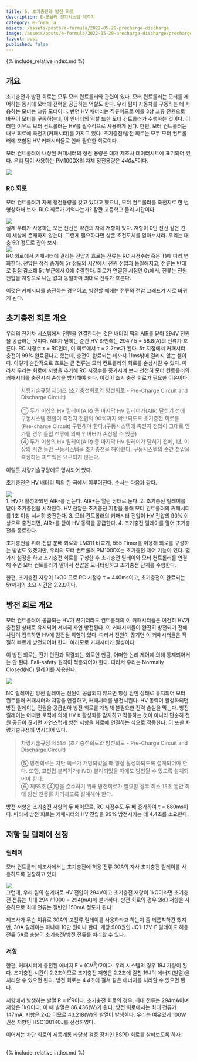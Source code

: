 ```yaml
---
title: 5. 초기충전과 방전 회로
description: E-포뮬러 전기시스템 제작기
category: e-formula
assets: /assets/posts/e-formula/2022-05-29-precharge-discharge
image: /assets/posts/e-formula/2022-05-29-precharge-discharge/precharge.png
layout: post
published: false
---
```


{% include_relative index.md %}

## 개요
초기충전과 방전 회로는 모두 모터 컨트롤러와 관련이 있다. 모터 컨트롤러는 모터를 제어하는 동시에 모터에 전력을 공급하는 역할도 한다. 우리 팀이 자동차를 구동하는 데 사용하는 모터는 교류 모터이다. 반면 HV 배터리는 직류이므로 이를 3상 교류 전원으로 바꾸어 모터를 구동하는데, 이 인버터의 역할 또한 모터 컨트롤러가 수행하는 것이다. 이러한 이유로 모터 컨트롤러는 HV를 필수적으로 사용하게 된다. 한편, 모터 컨트롤러는 내부 회로에 축전기(커패시터)를 가지고 있다. 초기충전/방전 회로는 모두 모터 컨트롤러에 포함된 HV 커패시터들로 인해 필요한 회로이다.

모터 컨트롤러에 내장된 커패시터의 정전 용량은 대개 제조사 데이터시트에 표기되어 있다. 우리 팀이 사용하는 PM100DX의 자체 정전용량은 <dfn>440uF</dfn>이다.
<div class='center'><img src='{{ page.assets }}/capacitance.png'></div>

### RC 회로
모터 컨트롤러가 자체 정전용량을 갖고 있다고 했으니, 모터 컨트롤러를 축전지로 한 번 형상화해 보자. RLC 회로가 기억나는가? 잠깐 고등학교 물리 시간이다.
<div class='center'><img src='{{ page.assets }}/example1.png'></div>
실제 우리가 사용하는 모든 전선은 약간의 자체 저항이 있다. 저항이 0인 전선 같은 건 이 세상에 존재하지 않는다. 그런게 필요하다면 상온 초전도체를 알아보시라. 우리는 대충 5Ω 정도로 잡아 보자.
<div class='center'><img src='{{ page.assets }}/cap_charge.gif'></div>
RC 회로에서 커패시터에 걸리는 전압과 흐르는 전류는 RC 시정수(τ 혹은 T)에 따라 변화한다. 전압은 점점 증가해 5τ 정도의 시간에서 전원 전압과 동일해지고, 전류는 반대로 점점 감소해 5τ 부근에서 0에 수렴한다. 회로가 연결된 시점인 0τ에서, 전류는 전원 전압을 저항으로 나눈 값과 동일하며 최대로 전류가 흐른다.

이것은 커패시터를 충전하는 경우이고, 방전할 때에는 전류와 전압 그래프가 서로 바뀌게 된다.

## 초기충전 회로 개요
우리의 전기차 시스템에서 전원을 연결한다는 것은 배터리 팩의 AIR를 닫아 294V 전원을 공급하는 것이다. AIR가 닫히는 순간 HV 라인에는 294 / 5 = 58.8(A)의 전류가 흐른다. RC 시정수 τ = RC인데, 이 회로에서 τ = 2.2ms가 된다. 5τ 지점에서 커패시터 충전이 99% 완료된다고 했는데, 충전이 완료되는 데까지 11ms밖에 걸리지 않는 셈이다. 이렇게 순간적으로 흐르는 큰 전류는 모터 컨트롤러의 회로를 손상시킬 수 있다. 따라서 우리는 회로에 저항을 추가해 RC 시정수를 증가시켜 보다 천천히 모터 컨트롤러의 커패시터를 충전시켜 손상을 방지해야 한다. 이것이 초기 충전 회로가 필요한 이유이다.
<blockquote style='font-size: 0.9rem'>
차량기술규정 제51조 (초기충전회로와 방전회로 - Pre-Charge Circuit and Discharge Circuit)<br><br>
① 두개 이상의 HV 릴레이(AIR) 중 마지막 HV 릴레이가(AIR) 닫히기 전에 구동시스템 전압이 축전지 전압의 90%까지 확보되도록 초기충전 회로를(Pre-charge Circuit) 구현해야 한다.(구동시스템에 축전지 전압이 그대로 인가될 경우 돌입 전류에 의해 인버터가 손상될 수 있음)<br>
④ 두개 이상의 HV 릴레이(AIR) 중 마지막 HV 릴레이가 닫히기 전에, 1초 이상의 시간 동안 구동시스템을 초기충전을 해야한다. 구동시스템의 순간 전압을 측정하는 피드백은 요구되지 않는다.
</blockquote>
이렇듯 차량기술규정에도 명시되어 있다.

초기충전은 HV 배터리 팩의 한 극에서 이루어진다. 순서는 다음과 같다.
<div class='center'><img src='{{ page.assets }}/precharge-overview.png'></div>
1. HV가 활성화되면 AIR-를 닫는다. AIR+는 열린 상태로 둔다.
2. 초기충전 릴레이를 닫아 초기충전을 시작한다. HV 전압은 초기충전 저항을 통해 모터 컨트롤러의 커패시터를 1초 이상 서서히 충전한다.
3. 모터 컨트롤러의 커패시터 전압이 HV 전압의 90% 이상으로 충전되면, AIR+를 닫아 HV 동력을 공급한다.
4. 초기충전 릴레이를 열어 초기충전을 종료한다.

초기충전을 위해 전압 분배 회로와 LM311 비교기, 555 Timer를 이용해 회로를 구성하는 방법도 있겠지만, 우리의 모터 컨트롤러 PM100DX는 초기충전 제어 기능이 있다. 몇 가지 설정을 하고 초기충전 회로를 구성한 후 초기충전 릴레이와 모터 컨트롤러를 연결해 주면 모터 컨트롤러가 알아서 전압을 모니터링하고 초기충전 단계를 수행한다.

한편, 초기충전 저항이 1kΩ이므로 RC 시정수 τ = 440ms이고, 초기충전이 완료되는 5τ까지의 소요 시간은 2.2초이다.

## 방전 회로 개요
모터 컨트롤러에 공급되는 HV가 끊기더라도 컨트롤러의 이 커패시터들은 여전히 HV가 충전된 상태로 유지되어 서서히 자연 방전된다. 이 커패시터들이 완전히 방전되기 전에 사람이 접촉하면 HV에 감전될 위험이 있다. 따라서 전원이 끊기면 이 커패시터들은 적절히 빠르게 방전되어야 한다. 여러모로 커패시터가 말썽이다.

이 방전 회로는 전기 안전과 직결되는 회로인 만큼, 어떠한 논리 제어에 의해 통제되어서는 안 된다. Fail-safety 원칙이 적용되어야 한다. 따라서 우리는 Normally Closed(NC) 릴레이를 사용한다.

<div class='center'><img src='{{ page.assets }}/discharge-overview.png'></div>

NC 릴레이인 방전 릴레이는 전원이 공급되지 않으면 항상 닫힌 상태로 유지되어 모터 컨트롤러 커패시터와 저항을 연결하고, 커패시터를 방전시킨다. HV 동력이 활성화되면 방전 릴레이는 전원을 공급받아 방전 회로를 개방해 불필요한 전력 손실을 막는다. 방전 릴레이는 어떠한 로직에 의해 HV 비활성화를 감지하고 작동하는 것이 아니라 단순히 전원 공급이 끊기면 자연스럽게 방전 저항을 회로에 연결하는 식으로 작동한다. 이 또한 차량기술규정에 명시되어 있다.

<blockquote style='font-size: 0.9rem'>
차량기술규정 제51조 (초기충전회로와 방전회로 - Pre-Charge Circuit and Discharge Circuit)<br><br>
⑤ 방전회로는 차단 회로가 개방되었을 때 항상 활성화되도록 설계되어야 한다. 또한, 고전압 분리기가(HVD) 분리되었을 때에도 방전될 수 있도록 설계되어야 한다.<br>
⑥ 제55조 ④항을 준수하기 위해 방전회로가 필요할 경우 최소 15초 동안 최대 방전 전류를 처리하도록 설계해야 한다.
</blockquote>

방전 저항은 초기충전 저항의 두 배이므로, RC 시정수도 두 배 증가하여 τ = 880ms이다. 따라서 방전 회로는 커패시터의 HV 전압을 99% 방전시키는 데 4.4초를 소요한다.

## 저항 및 릴레이 선정
### 릴레이
모터 컨트롤러 제조사에서는 초기충전에 허용 전류 30A의 자사 초기충전 릴레이를 사용하도록 권장하고 있다.
<div class='center'><img src='{{ page.assets }}/precharge-relay.png'></div>
그런데, 우리 팀의 설계대로 HV 전압이 294V이고 초기충전 저항이 1kΩ이라면 초기충전 전류는 최대 294 / 1000 = 294(mA)에 불과하다. 방전 회로의 경우 2kΩ 저항을 사용하므로 최대 전류는 절반인 150mA 정도가 된다.

제조사가 무슨 이유로 30A의 고전류 릴레이를 사용하라고 하는지 좀 께름칙하긴 했지만, 30A 릴레이는 하나에 10만 원이나 한다. 개당 900원인 JQ1-12V-F 릴레이도 허용 전류 5A로 충분히 초기충전/방전 전류를 처리할 수 있다.

### 저항
한편, 커패시터에 충전된 에너지 E = (CV<sup>2</sup>)/2이다. 우리 시스템의 경우 19J 가량이 된다. 초기충전 시간이 2.2초이므로 초기충전 저항은 2.2초에 걸친 19J의 에너지(발열)을 처리할 수 있으면 된다. 방전 회로는 4.4초에 걸쳐 같은 에너지를 처리할 수 있으면 된다.

저항에서 발생하는 발열 P = I<sup>2</sup>R이다. 초기충전 회로의 경우, 최대 전류는 294mA이며 저항은 1kΩ이다. 이 때 발열은 86.436(W)가 된다. 방전 회로에서는 최대 전류가 147mA, 저항은 2kΩ 이므로 43.218(W)의 발열이 발생한다. 우리는 여유있게 100W 권선 저항인 HSC1001K0J를 선정하였다.

이어서는 차단 회로의 제동계통 타당성 검증 장치인 BSPD 회로를 살펴보도록 하자.
<br><br>

{% include_relative index.md %}
